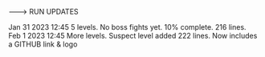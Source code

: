 ---> RUN UPDATES

Jan 31 2023 12:45 
5 levels. No boss fights yet. 10% complete. 216 lines.
<br>
Feb 1 2023 12:45
More levels. Suspect level added 222 lines. Now includes a GITHUB link & logo
